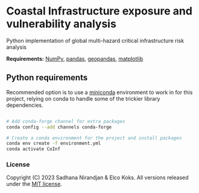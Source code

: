 # Coastal Infrastructure exposure and vulnerability analysis

Python implementation of global multi-hazard critical infrastructure risk analysis


**Requirements:** [NumPy](http://www.numpy.org/), [pandas](https://pandas.pydata.org/), [geopandas](http://geopandas.org/), [matplotlib](https://matplotlib.org/)


## Python requirements

Recommended option is to use a [miniconda](https://conda.io/miniconda.html)
environment to work in for this project, relying on conda to handle some of the
trickier library dependencies.

```bash

# Add conda-forge channel for extra packages
conda config --add channels conda-forge

# Create a conda environment for the project and install packages
conda env create -f environment.yml
conda activate CoInf

```


### License
Copyright (C) 2023 Sadhana Nirandjan & Elco Koks. All versions released under the [MIT license](LICENSE).
